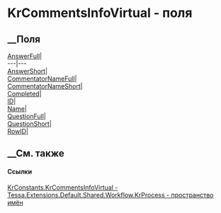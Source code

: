 # KrCommentsInfoVirtual - поля
##  __Поля
[AnswerFull](F_Tessa_Extensions_Default_Shared_Workflow_KrProcess_KrConstants_KrCommentsInfoVirtual_AnswerFull.htm)|  
---|---  
[AnswerShort](F_Tessa_Extensions_Default_Shared_Workflow_KrProcess_KrConstants_KrCommentsInfoVirtual_AnswerShort.htm)|  
[CommentatorNameFull](F_Tessa_Extensions_Default_Shared_Workflow_KrProcess_KrConstants_KrCommentsInfoVirtual_CommentatorNameFull.htm)|  
[CommentatorNameShort](F_Tessa_Extensions_Default_Shared_Workflow_KrProcess_KrConstants_KrCommentsInfoVirtual_CommentatorNameShort.htm)|  
[Completed](F_Tessa_Extensions_Default_Shared_Workflow_KrProcess_KrConstants_KrCommentsInfoVirtual_Completed.htm)|  
[ID](F_Tessa_Extensions_Default_Shared_Workflow_KrProcess_KrConstants_KrCommentsInfoVirtual_ID.htm)|  
[Name](F_Tessa_Extensions_Default_Shared_Workflow_KrProcess_KrConstants_KrCommentsInfoVirtual_Name.htm)|  
[QuestionFull](F_Tessa_Extensions_Default_Shared_Workflow_KrProcess_KrConstants_KrCommentsInfoVirtual_QuestionFull.htm)|  
[QuestionShort](F_Tessa_Extensions_Default_Shared_Workflow_KrProcess_KrConstants_KrCommentsInfoVirtual_QuestionShort.htm)|  
[RowID](F_Tessa_Extensions_Default_Shared_Workflow_KrProcess_KrConstants_KrCommentsInfoVirtual_RowID.htm)|  
## __См. также
#### Ссылки
[KrConstants.KrCommentsInfoVirtual -
](T_Tessa_Extensions_Default_Shared_Workflow_KrProcess_KrConstants_KrCommentsInfoVirtual.htm)
[Tessa.Extensions.Default.Shared.Workflow.KrProcess - пространство
имён](N_Tessa_Extensions_Default_Shared_Workflow_KrProcess.htm)
